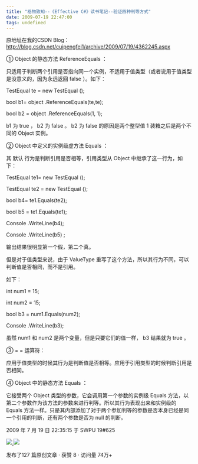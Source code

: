```yaml
---
title: "格物致知--《Effective C#》读书笔记--验证四种判等方式"
date: 2009-07-19 22:47:00
tags: undefined
---
```

原地址在我的CSDN
Blog：http://blog.csdn.net/cuipengfei1/archive/2009/07/19/4362245.aspx

①  Object  的静态方法  ReferenceEquals  ：



只适用于判断两个引用是否指向同一个实例，不适用于值类型（或者说用于值类型是没意义的，因为永远返回  false  ）。如下：



TestEqual  te =  new  TestEqual  ();

bool  b1=  object  .ReferenceEquals(te,te);

bool  b2 =  object  .ReferenceEquals(1, 1);



b1  为  true  ，  b2  为  false  。  b2  为  false  的原因是两个整型值  1  装箱之后是两个不同的
Object  实例。



②  Object  中定义的实例级虚方法  Equals  ：



其  默认  行为是判断引用是否相等，引用类型从  Object  中继承了这一行为，如下：



TestEqual  te1=  new  TestEqual  ();

TestEqual  te2 =  new  TestEqual  ();

bool  b4= te1.Equals(te2);

bool  b5 = te1.Equals(te1);

Console  .WriteLine(b4);

Console  .WriteLine(b5)  ;



输出结果很明显第一个假，第二个真。



但是对于值类型来说，由于  ValueType  重写了这个方法，所以其行为不同，可以判断值是否相同，而不是引用。



如下：



int  num1 = 15;

int  num2 = 15;

bool  b3 = num1.Equals(num2);

Console  .WriteLine(b3);



虽然  num1  和  num2  是两个变量，但是只要它们的值一样，  b3  结果就为  true  。



③  = =  运算符：



应用于值类型的时候其行为是判断值是否相等。应用于引用类型的时候判断引用是否相同。



④  Object  中的静态方法  Equals  ：



它接受两个  Object  类型的参数，它会调用第一个参数的实例级  Equals
方法，以第二个参数作为该方法的参数来进行判等。所以其行为表现出来和实例级的  Equals
方法一样。只是其内部添加了对于两个参加判等的参数是否本身已经是同一个引用的判断，还有两个参数是否为  null  的判断。





2009  年  7  月  19  日  22:35:15  于  SWPU 19#625





[ ![](https://profile.csdnimg.cn/5/2/5/3_cuipengfei1)
![](https://g.csdnimg.cn/static/user-reg-year/1x/11.png)
](https://blog.csdn.net/cuipengfei1)



发布了127 篇原创文章  ·  获赞 8  ·  访问量 74万+
